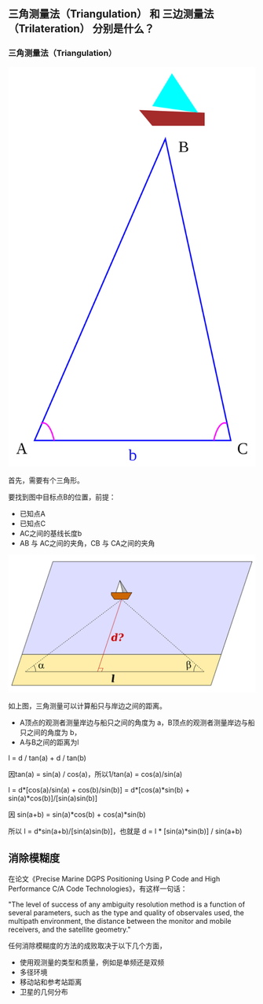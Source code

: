 


## 三角测量法（Triangulation） 和 三边测量法（Trilateration） 分别是什么？

### 三角测量法（Triangulation）

![Triangulation](images/rtk_principle/Triangulation.png "Triangulation")

首先，需要有个三角形。

要找到图中目标点B的位置，前提：
- 已知点A
- 已知点C
- AC之间的基线长度b
- AB 与 AC之间的夹角，CB 与 CA之间的夹角

![Distance by triangulation](images/rtk_principle/Distance_by_triangulation.png "Distance by triangulation")

如上图，三角测量可以计算船只与岸边之间的距离。

- A顶点的观测者测量岸边与船只之间的角度为 a，B顶点的观测者测量岸边与船只之间的角度为 b，
- A与B之间的距离为l

l = d / tan(a) + d / tan(b)

因tan(a) = sin(a) / cos(a)，所以1/tan(a) = cos(a)/sin(a)

l = d*[cos(a)/sin(a) + cos(b)/sin(b)] = d*[cos(a)*sin(b) + sin(a)*cos(b)]/[sin(a)sin(b)]

因 sin(a+b) = sin(a)*cos(b) + cos(a)*sin(b)

所以 l = d*sin(a+b)/[sin(a)sin(b)]，也就是 d = l * [sin(a)*sin(b)] / sin(a+b)


## 消除模糊度

在论文《Precise Marine DGPS Positioning Using P Code and High Performance C/A Code Technologies》，有这样一句话：

"The level of success of any ambiguity resolution method is a function of several parameters, such as the type and quality of observales used,
the multipath environment, the distance between the monitor and mobile receivers, and the satellite geometry."

任何消除模糊度的方法的成败取决于以下几个方面，
  - 使用观测量的类型和质量，例如是单频还是双频
  - 多径环境
  - 移动站和参考站距离
  - 卫星的几何分布
